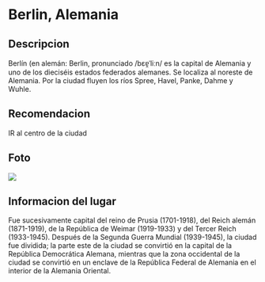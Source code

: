 # Berlin, Alemania

## Descripcion 
Berlín (en alemán: Berlin, pronunciado /bɛɐ̯ˈliːn/ es la capital de Alemania y uno de los dieciséis estados federados alemanes. Se localiza al noreste de Alemania. Por la ciudad fluyen los ríos Spree, Havel, Panke, Dahme y Wuhle.

## Recomendacion
IR al centro de la ciudad

## Foto 
![](https://upload.wikimedia.org/wikipedia/commons/thumb/9/9a/Berlin_Panorama_von_der_Siegess%C3%A4ule_Richtung_Mitte%2C_Berlin%2C_Deutschland.jpg/288px-Berlin_Panorama_von_der_Siegess%C3%A4ule_Richtung_Mitte%2C_Berlin%2C_Deutschland.jpg)

## Informacion del lugar
Fue sucesivamente capital del reino de Prusia (1701-1918), del Reich alemán (1871-1919), de la República de Weimar (1919-1933) y del Tercer Reich (1933-1945). Después de la Segunda Guerra Mundial (1939-1945), la ciudad fue dividida; la parte este de la ciudad se convirtió en la capital de la República Democrática Alemana, mientras que la zona occidental de la ciudad se convirtió en un enclave de la República Federal de Alemania en el interior de la Alemania Oriental.

